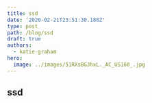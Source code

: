 ```yaml
---
title: ssd
date: '2020-02-21T23:51:30.188Z'
type: post
path: /blog/ssd
draft: true
authors:
  - katie-graham
hero:
  image: ../images/51RXsBGJhxL._AC_US160_.jpg
---
```

## ssd